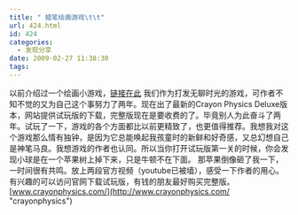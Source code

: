 ```yaml
---
title: " 蜡笔绘画游戏\t\t"
url: 424.html
id: 424
categories:
  - 发现分享
date: 2009-02-27 11:38:30
tags:
---
```


以前介绍过一个绘画小游戏，[链接在此](http://www.coletree.com/weblog/2008/213/) [](http://www.coletree.com/weblog/2008/213/ "不无聊的游戏")我们作为打发无聊时光的游戏，可作者不知不觉的又为自己这个事努力了两年。现在出了最新的Crayon Physics Deluxe版本，网站提供试玩版的下载，完整版现在是要收费的了。毕竟别人为此奋斗了两年。试玩了一下，游戏的各个方面都比以前更精致了，也更值得推荐。我想我对这个游戏那么情有独钟，是因为它总能唤起我孩童时的新鲜和好奇感，又总幻想自己是神笔马良。我想游戏的作者也认同。所以当你打开试玩版第一关的时候，你会发现小球是在一个苹果树上掉下来，只是牛顿不在下面。 那苹果倒像砸了我一下，一时间很有共鸣。放上两段官方视频（youtube已被墙），感受一下作者的用心。有兴趣的可以访问官网下载试玩版，有钱的朋友最好购买完整版。[www.crayonphysics.com/](http://www.crayonphysics.com/ "crayonphysics")